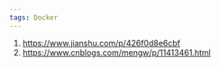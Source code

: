 ```yaml
---
tags: Docker
---
```


1. https://www.jianshu.com/p/426f0d8e6cbf
2. https://www.cnblogs.com/mengw/p/11413461.html